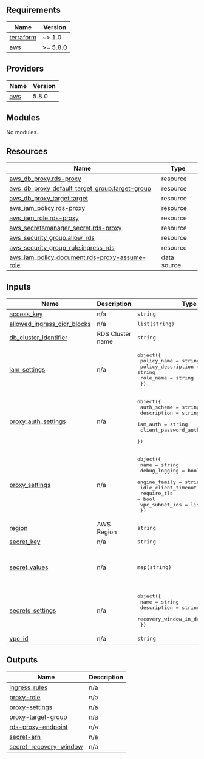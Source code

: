 ## Requirements

| Name | Version |
|------|---------|
| <a name="requirement_terraform"></a> [terraform](#requirement\_terraform) | ~> 1.0 |
| <a name="requirement_aws"></a> [aws](#requirement\_aws) | >= 5.8.0 |

## Providers

| Name | Version |
|------|---------|
| <a name="provider_aws"></a> [aws](#provider\_aws) | 5.8.0 |

## Modules

No modules.

## Resources

| Name | Type |
|------|------|
| [aws_db_proxy.rds-proxy](https://registry.terraform.io/providers/hashicorp/aws/latest/docs/resources/db_proxy) | resource |
| [aws_db_proxy_default_target_group.target-group](https://registry.terraform.io/providers/hashicorp/aws/latest/docs/resources/db_proxy_default_target_group) | resource |
| [aws_db_proxy_target.target](https://registry.terraform.io/providers/hashicorp/aws/latest/docs/resources/db_proxy_target) | resource |
| [aws_iam_policy.rds-proxy](https://registry.terraform.io/providers/hashicorp/aws/latest/docs/resources/iam_policy) | resource |
| [aws_iam_role.rds-proxy](https://registry.terraform.io/providers/hashicorp/aws/latest/docs/resources/iam_role) | resource |
| [aws_secretsmanager_secret.rds-proxy](https://registry.terraform.io/providers/hashicorp/aws/latest/docs/resources/secretsmanager_secret) | resource |
| [aws_security_group.allow_rds](https://registry.terraform.io/providers/hashicorp/aws/latest/docs/resources/security_group) | resource |
| [aws_security_group_rule.ingress_rds](https://registry.terraform.io/providers/hashicorp/aws/latest/docs/resources/security_group_rule) | resource |
| [aws_iam_policy_document.rds-proxy-assume-role](https://registry.terraform.io/providers/hashicorp/aws/latest/docs/data-sources/iam_policy_document) | data source |

## Inputs

| Name | Description | Type | Default | Required |
|------|-------------|------|---------|:--------:|
| <a name="input_access_key"></a> [access\_key](#input\_access\_key) | n/a | `string` | `"Not Set"` | no |
| <a name="input_allowed_ingress_cidr_blocks"></a> [allowed\_ingress\_cidr\_blocks](#input\_allowed\_ingress\_cidr\_blocks) | n/a | `list(string)` | n/a | yes |
| <a name="input_db_cluster_identifier"></a> [db\_cluster\_identifier](#input\_db\_cluster\_identifier) | RDS Cluster name | `string` | n/a | yes |
| <a name="input_iam_settings"></a> [iam\_settings](#input\_iam\_settings) | n/a | <pre>object({<br>    policy_name        = string<br>    policy_description = string<br>    role_name          = string<br>  })</pre> | n/a | yes |
| <a name="input_proxy_auth_settings"></a> [proxy\_auth\_settings](#input\_proxy\_auth\_settings) | n/a | <pre>object({<br>    auth_scheme               = string<br>    description               = string<br>    iam_auth                  = string<br>    client_password_auth_type = string<br>  })</pre> | n/a | yes |
| <a name="input_proxy_settings"></a> [proxy\_settings](#input\_proxy\_settings) | n/a | <pre>object({<br>    name                = string<br>    debug_logging       = bool<br>    engine_family       = string<br>    idle_client_timeout = number<br>    require_tls         = bool<br>    vpc_subnet_ids      = list(string)<br>  })</pre> | n/a | yes |
| <a name="input_region"></a> [region](#input\_region) | AWS Region | `string` | `"eu-west-1"` | no |
| <a name="input_secret_key"></a> [secret\_key](#input\_secret\_key) | n/a | `string` | `"Not Set"` | no |
| <a name="input_secret_values"></a> [secret\_values](#input\_secret\_values) | n/a | `map(string)` | <pre>{<br>  "password": "mystrongpassword",<br>  "username": "postgres"<br>}</pre> | no |
| <a name="input_secrets_settings"></a> [secrets\_settings](#input\_secrets\_settings) | n/a | <pre>object({<br>    name                    = string<br>    description             = string<br>    recovery_window_in_days = number<br>  })</pre> | n/a | yes |
| <a name="input_vpc_id"></a> [vpc\_id](#input\_vpc\_id) | n/a | `string` | n/a | yes |

## Outputs

| Name | Description |
|------|-------------|
| <a name="output_ingress_rules"></a> [ingress\_rules](#output\_ingress\_rules) | n/a |
| <a name="output_proxy-role"></a> [proxy-role](#output\_proxy-role) | n/a |
| <a name="output_proxy-settings"></a> [proxy-settings](#output\_proxy-settings) | n/a |
| <a name="output_proxy-target-group"></a> [proxy-target-group](#output\_proxy-target-group) | n/a |
| <a name="output_rds-proxy-endpoint"></a> [rds-proxy-endpoint](#output\_rds-proxy-endpoint) | n/a |
| <a name="output_secret-arn"></a> [secret-arn](#output\_secret-arn) | n/a |
| <a name="output_secret-recovery-window"></a> [secret-recovery-window](#output\_secret-recovery-window) | n/a |